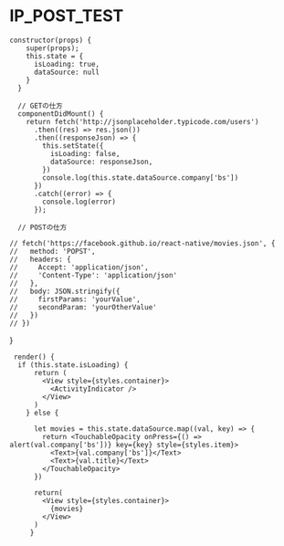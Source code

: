 # IP_POST_TEST

    
    constructor(props) {
        super(props);
        this.state = {
          isLoading: true,
          dataSource: null
        }
      }

      // GETの仕方
      componentDidMount() {
        return fetch('http://jsonplaceholder.typicode.com/users')
          .then((res) => res.json())
          .then((responseJson) => {
            this.setState({
              isLoading: false,
              dataSource: responseJson,
            })
            console.log(this.state.dataSource.company['bs'])
          })
          .catch((error) => {
            console.log(error)
          });
      
      // POSTの仕方

    // fetch('https://facebook.github.io/react-native/movies.json', {
    //   method: 'POPST',
    //   headers: {
    //     Accept: 'application/json',
    //     'Content-Type': 'application/json'
    //   },
    //   body: JSON.stringify({
    //     firstParams: 'yourValue',
    //     secondParam: 'yourOtherValue'
    //   })
    // })
 }

     render() {
      if (this.state.isLoading) {
          return (
            <View style={styles.container}>
              <ActivityIndicator />
            </View>
          )
        } else {

          let movies = this.state.dataSource.map((val, key) => {
            return <TouchableOpacity onPress={() => alert(val.company['bs'])} key={key} style={styles.item}>
              <Text>{val.company['bs']}</Text>
              <Text>{val.title}</Text>
            </TouchableOpacity>
          })

          return(
            <View style={styles.container}>
              {movies}
            </View>
          )     
         }
